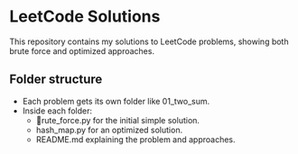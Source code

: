 ﻿# LeetCode Solutions

This repository contains my solutions to LeetCode problems, showing both brute force and optimized approaches.

## Folder structure

- Each problem gets its own folder like  01_two_sum.
- Inside each folder:
  - rute_force.py for the initial simple solution.
  - hash_map.py for an optimized solution.
  - README.md explaining the problem and approaches.
